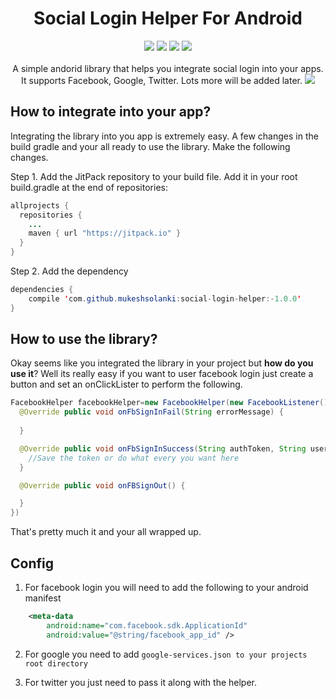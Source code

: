 <h1 align="center">Social Login Helper For Android</h1>
<p align="center">
  <a href="https://android-arsenal.com/api?level=9"> <img src="https://img.shields.io/badge/API-9%2B-blue.svg?style=flat" /></a>
  <a href="https://jitpack.io/#mukeshsolanki/social-login-helper"> <img src="https://jitpack.io/v/mukeshsolanki/social-login-helper.svg" /></a>
  <a href="https://travis-ci.org/mukeshsolanki/social-login-helper"> <img src="https://travis-ci.org/mukeshsolanki/social-login-helper.svg?branch=master" /></a>
  <a href="https://www.paypal.me/mukeshsolanki"> <img src="https://img.shields.io/badge/paypal-donate-yellow.svg" /></a>
  <br /><br />A simple andorid library that helps you integrate social login into your apps. It supports Facebook, Google, Twitter. Lots more will be added later.
  <img src="https://raw.githubusercontent.com/mukeshsolanki/social-login-helper/master/login.png" />
</p>

## How to integrate into your app?
Integrating the library into you app is extremely easy. A few changes in the build gradle and your all ready to use the library. Make the following changes.

Step 1. Add the JitPack repository to your build file. Add it in your root build.gradle at the end of repositories:

```java
allprojects {
  repositories {
    ...
    maven { url "https://jitpack.io" }
  }
}
```
Step 2. Add the dependency
```java
dependencies {
    compile 'com.github.mukeshsolanki:social-login-helper:-1.0.0'
}
```

## How to use the library?
Okay seems like you integrated the library in your project but **how do you use it**? Well its really easy if you want to user facebook login just create a button and set an onClickLister to perform the following.

```java
FacebookHelper facebookHelper=new FacebookHelper(new FacebookListener() {
  @Override public void onFbSignInFail(String errorMessage) {
    
  }

  @Override public void onFbSignInSuccess(String authToken, String userId) {
    //Save the token or do what every you want here
  }

  @Override public void onFBSignOut() {

  }
})
```
That's pretty much it and your all wrapped up.

## Config

1. For facebook login you will need to add the following to your android manifest 
```xml
    <meta-data
        android:name="com.facebook.sdk.ApplicationId"
        android:value="@string/facebook_app_id" />
```

2. For google you need to add `google-services.json to your projects root directory`

3. For twitter you just need to pass it along with the helper.